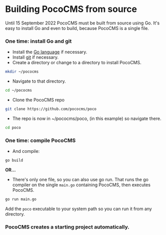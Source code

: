 # Building PocoCMS from source

Until 15 September 2022 PocoCMS must be built from source using Go.
It's easy to install Go and even to build, because
PocoCMS is a single file.

### One time: install Go and git

* Install the [Go language](https://go.dev/dl/) if necessary.
* Install [git](https://git-scm.com/downloads) if necessary.
* Create a directory or change to a directory to install PocoCMS.

```bash
mkdir ~/pococms
```

* Navigate to that directory.

```bash
cd ~/pococms
```

* Clone the PocoCMS repo

```bash
git clone https://github.com/pococms/poco
```

* The repo is now in ~/pococms/poco, (in this example) so navigate there.

```bash
cd poco
```

### One time: compile PocoCMS

* And compile: 

```bash
go build 
```

**OR...**


* There's only one file, so you can also use go run.
That runs the go compiler on the single `main.go` 
containing PocoCMS, then executes PocoCMS.

```bash
go run main.go
```


Add the `poco` executable to your system path 
so you can run it from any directory.

### PocoCMS creates a starting project automatically.



